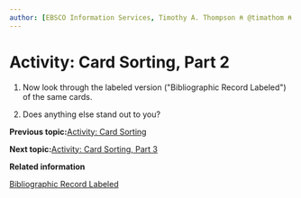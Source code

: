 ```yaml
---
author: [EBSCO Information Services, Timothy A. Thompson ⍝ @timathom ⍝ @timathom@indieweb.social]
---
```


# Activity: Card Sorting, Part 2

1.  Now look through the labeled version \("Bibliographic Record Labeled"\) of the same cards.

2.  Does anything else stand out to you?


**Previous topic:**[Activity: Card Sorting](../../day_1/lesson_4/activity_card_sorting.md)

**Next topic:**[Activity: Card Sorting, Part 3](../../day_1/lesson_4/activity_card_sorting_3.md)

**Related information**  


[Bibliographic Record Labeled](../../resources/activities/card_sorting_activity/card_sort_activity_bib_labeled.pdf)

